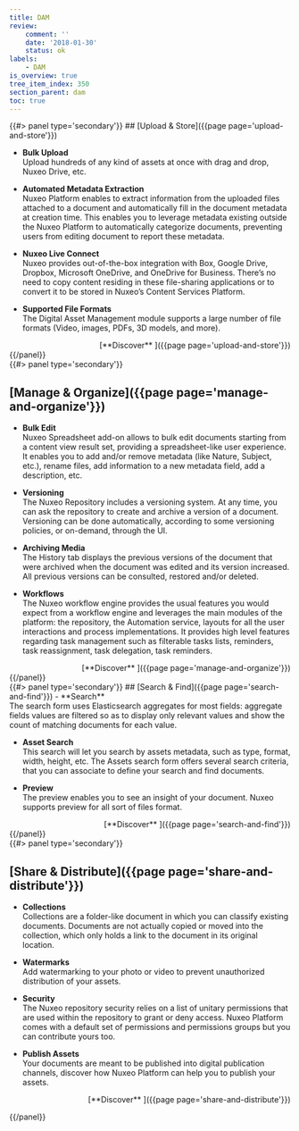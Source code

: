 ```yaml
---
title: DAM
review:
    comment: ''
    date: '2018-01-30'
    status: ok
labels:
    - DAM
is_overview: true
tree_item_index: 350
section_parent: dam
toc: true
---
```


<div class="row" data-equalizer data-equalize-on="medium">
<div class="column medium-12">
{{#> panel type='secondary'}}
## [Upload & Store]({{page page='upload-and-store'}})

- **Bulk Upload**</br>Upload hundreds of any kind of assets at once with drag and drop, Nuxeo Drive, etc.

- **Automated Metadata Extraction**</br>Nuxeo Platform enables to extract information from the uploaded files attached to a document and automatically fill in the document metadata at creation time. This enables you to leverage metadata existing outside the Nuxeo Platform to automatically categorize documents, preventing users from editing document to report these metadata.

- **Nuxeo Live Connect**</br>Nuxeo provides out-of-the-box integration with Box, Google Drive, Dropbox, Microsoft OneDrive, and OneDrive for Business. There’s no need to copy content residing in these file-sharing applications or to convert it to be stored in Nuxeo’s Content Services Platform.

- **Supported File Formats**</br>The Digital Asset Management module supports a large number of file formats (Video, images, PDFs, 3D models, and more).

<div align='right'>
[**Discover**&nbsp;<i class="fa fa-long-arrow-right" aria-hidden="true"></i>]({{page page='upload-and-store'}})
</div>
{{/panel}}
</div>

<div class="column medium-12">
{{#> panel type='secondary'}}

## [Manage & Organize]({{page page='manage-and-organize'}})

- **Bulk Edit**</br>Nuxeo Spreadsheet add-on allows to bulk edit documents starting from a content view result set, providing a spreadsheet-like user experience. It enables you to add and/or remove metadata (like Nature, Subject, etc.), rename files, add information to a new metadata field, add a description, etc.

- **Versioning**</br>The Nuxeo Repository includes a versioning system. At any time, you can ask the repository to create and archive a version of a document. Versioning can be done automatically, according to some versioning policies, or on-demand, through the UI.

- **Archiving Media**</br>The History tab displays the previous versions of the document that were archived when the document was edited and its version increased. All previous versions can be consulted, restored and/or deleted.

- **Workflows**</br>The Nuxeo workflow engine provides the usual features you would expect from a workflow engine and leverages the main modules of the platform: the repository, the Automation service, layouts for all the user interactions and process implementations. It provides high level features regarding task management such as filterable tasks lists, reminders, task reassignment, task delegation, task reminders.

<div align='right'>
[**Discover**&nbsp;<i class="fa fa-long-arrow-right" aria-hidden="true"></i>]({{page page='manage-and-organize'}})
</div>
{{/panel}}
</div>
</div>

<div class="row" data-equalizer data-equalize-on="medium">
<div class="column medium-12">
{{#> panel type='secondary'}}
## [Search & Find]({{page page='search-and-find'}})
- **Search**</br>The search form uses Elasticsearch aggregates for most fields: aggregate fields values are filtered so as to display only relevant values and show the count of matching documents for each value.

- **Asset Search**</br>This search will let you search by assets metadata, such as type, format, width, height, etc. The Assets search form offers several search criteria, that you can associate to define your search and find documents.

- **Preview**</br>The preview enables you to see an insight of your document. Nuxeo supports preview for all sort of files format.

<div align='right'>
[**Discover**&nbsp;<i class="fa fa-long-arrow-right" aria-hidden="true"></i>]({{page page='search-and-find'}})
</div>
{{/panel}}
</div>

<div class="column medium-12">
{{#> panel type='secondary'}}

## [Share & Distribute]({{page page='share-and-distribute'}})

- **Collections**</br> Collections are a folder-like document in which you can classify existing documents. Documents are not actually copied or moved into the collection, which only holds a link to the document in its original location.

- **Watermarks**</br> Add watermarking to your photo or video to prevent unauthorized distribution of your assets.

- **Security**</br>The Nuxeo repository security relies on a list of unitary permissions that are used within the repository to grant or deny access. Nuxeo Platform comes with a default set of permissions and permissions groups but you can contribute yours too.

- **Publish Assets**</br> Your documents are meant to be published into digital publication channels, discover how Nuxeo Platform can help you to publish your assets. 

<div align='right'>
[**Discover**&nbsp;<i class="fa fa-long-arrow-right" aria-hidden="true"></i>]({{page page='share-and-distribute'}})
</div>

{{/panel}}
</div>
</div>
